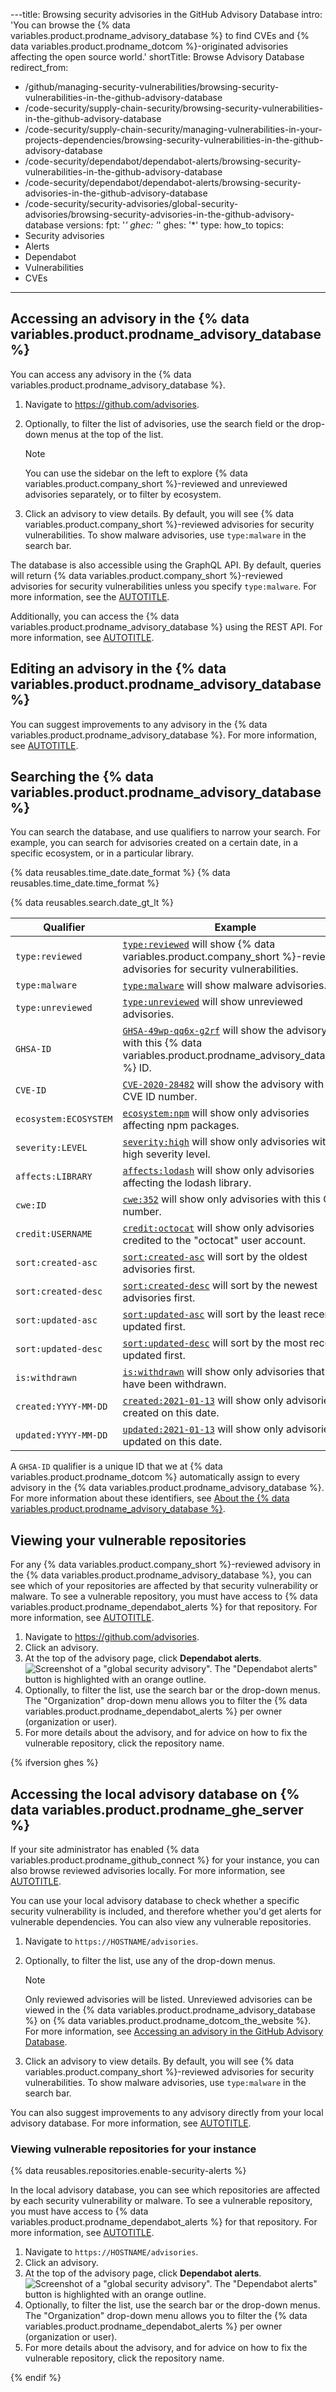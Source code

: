 ---title: Browsing security advisories in the GitHub Advisory Database
intro: 'You can browse the {% data variables.product.prodname_advisory_database %} to find CVEs and {% data variables.product.prodname_dotcom %}-originated advisories affecting the open source world.'
shortTitle: Browse Advisory Database
redirect_from:
  - /github/managing-security-vulnerabilities/browsing-security-vulnerabilities-in-the-github-advisory-database
  - /code-security/supply-chain-security/browsing-security-vulnerabilities-in-the-github-advisory-database
  - /code-security/supply-chain-security/managing-vulnerabilities-in-your-projects-dependencies/browsing-security-vulnerabilities-in-the-github-advisory-database
  - /code-security/dependabot/dependabot-alerts/browsing-security-vulnerabilities-in-the-github-advisory-database
  - /code-security/dependabot/dependabot-alerts/browsing-security-advisories-in-the-github-advisory-database
  - /code-security/security-advisories/global-security-advisories/browsing-security-advisories-in-the-github-advisory-database
versions:
  fpt: '*'
  ghec: '*'
  ghes: '*'
type: how_to
topics:
  - Security advisories
  - Alerts
  - Dependabot
  - Vulnerabilities
  - CVEs
---
<!--Marketing-LINK: From /features/security/software-supply-chain page "Browsing security vulnerabilities in the GitHub Advisory Database".-->

## Accessing an advisory in the {% data variables.product.prodname_advisory_database %}

You can access any advisory in the {% data variables.product.prodname_advisory_database %}.

1. Navigate to https://github.com/advisories.
1. Optionally, to filter the list of advisories, use the search field or the drop-down menus at the top of the list.

   > [!NOTE]
   > You can use the sidebar on the left to explore {% data variables.product.company_short %}-reviewed and unreviewed advisories separately, or to filter by ecosystem.

1. Click an advisory to view details. By default, you will see {% data variables.product.company_short %}-reviewed advisories for security vulnerabilities. To show malware advisories, use `type:malware` in the search bar.

The database is also accessible using the GraphQL API. By default, queries will return {% data variables.product.company_short %}-reviewed advisories for security vulnerabilities unless you specify `type:malware`. For more information, see the [AUTOTITLE](/webhooks-and-events/webhooks/webhook-events-and-payloads#security_advisory).

Additionally, you can access the {% data variables.product.prodname_advisory_database %} using the REST API. For more information, see [AUTOTITLE](/rest/security-advisories/global-advisories).

## Editing an advisory in the {% data variables.product.prodname_advisory_database %}

You can suggest improvements to any advisory in the {% data variables.product.prodname_advisory_database %}. For more information, see [AUTOTITLE](/code-security/security-advisories/working-with-global-security-advisories-from-the-github-advisory-database/editing-security-advisories-in-the-github-advisory-database).

## Searching the {% data variables.product.prodname_advisory_database %}

You can search the database, and use qualifiers to narrow your search. For example, you can search for advisories created on a certain date, in a specific ecosystem, or in a particular library.

{% data reusables.time_date.date_format %} {% data reusables.time_date.time_format %}

{% data reusables.search.date_gt_lt %}

| Qualifier  | Example |
| ---------- | ------- |
| `type:reviewed`| [`type:reviewed`](https://github.com/advisories?query=type%3Areviewed) will show {% data variables.product.company_short %}-reviewed advisories for security vulnerabilities. |
| `type:malware` | [`type:malware`](https://github.com/advisories?query=type%3Amalware) will show malware advisories. |
| `type:unreviewed`| [`type:unreviewed`](https://github.com/advisories?query=type%3Aunreviewed) will show unreviewed advisories. |
| `GHSA-ID`| [`GHSA-49wp-qq6x-g2rf`](https://github.com/advisories?query=GHSA-49wp-qq6x-g2rf) will show the advisory with this {% data variables.product.prodname_advisory_database %} ID. |
| `CVE-ID`| [`CVE-2020-28482`](https://github.com/advisories?query=CVE-2020-28482) will show the advisory with this CVE ID number. |
| `ecosystem:ECOSYSTEM`| [`ecosystem:npm`](https://github.com/advisories?utf8=%E2%9C%93&query=ecosystem%3Anpm) will show only advisories affecting npm packages. |
| `severity:LEVEL`| [`severity:high`](https://github.com/advisories?utf8=%E2%9C%93&query=severity%3Ahigh) will show only advisories with a high severity level. |
| `affects:LIBRARY`| [`affects:lodash`](https://github.com/advisories?utf8=%E2%9C%93&query=affects%3Alodash) will show only advisories affecting the lodash library. |
| `cwe:ID`| [`cwe:352`](https://github.com/advisories?query=cwe%3A352) will show only advisories with this CWE number. |
| `credit:USERNAME`| [`credit:octocat`](https://github.com/advisories?query=credit%3Aoctocat) will show only advisories credited to the "octocat" user account. |
| `sort:created-asc`| [`sort:created-asc`](https://github.com/advisories?utf8=%E2%9C%93&query=sort%3Acreated-asc) will sort by the oldest advisories first. |
| `sort:created-desc`| [`sort:created-desc`](https://github.com/advisories?utf8=%E2%9C%93&query=sort%3Acreated-desc) will sort by the newest advisories first. |
| `sort:updated-asc`| [`sort:updated-asc`](https://github.com/advisories?utf8=%E2%9C%93&query=sort%3Aupdated-asc) will sort by the least recently updated first. |
| `sort:updated-desc`| [`sort:updated-desc`](https://github.com/advisories?utf8=%E2%9C%93&query=sort%3Aupdated-desc) will sort by the most recently updated first. |
| `is:withdrawn`| [`is:withdrawn`](https://github.com/advisories?utf8=%E2%9C%93&query=is%3Awithdrawn) will show only advisories that have been withdrawn. |
| `created:YYYY-MM-DD`| [`created:2021-01-13`](https://github.com/advisories?utf8=%E2%9C%93&query=created%3A2021-01-13) will show only advisories created on this date. |
| `updated:YYYY-MM-DD`| [`updated:2021-01-13`](https://github.com/advisories?utf8=%E2%9C%93&query=updated%3A2021-01-13) will show only advisories updated on this date. |

A `GHSA-ID` qualifier is a unique ID that we at {% data variables.product.prodname_dotcom %} automatically assign to every advisory in the {% data variables.product.prodname_advisory_database %}. For more information about these identifiers, see [About the {% data variables.product.prodname_advisory_database %}](/code-security/security-advisories/working-with-global-security-advisories-from-the-github-advisory-database/about-the-github-advisory-database#about-ghsa-ids).

## Viewing your vulnerable repositories

For any {% data variables.product.company_short %}-reviewed advisory in the {% data variables.product.prodname_advisory_database %}, you can see which of your repositories are affected by that security vulnerability or malware. To see a vulnerable repository, you must have access to {% data variables.product.prodname_dependabot_alerts %} for that repository. For more information, see [AUTOTITLE](/code-security/dependabot/dependabot-alerts/about-dependabot-alerts#access-to-dependabot-alerts).

1. Navigate to https://github.com/advisories.
1. Click an advisory.
1. At the top of the advisory page, click **Dependabot alerts**.
   ![Screenshot of a "global security advisory". The "Dependabot alerts" button is highlighted with an orange outline.](/assets/images/help/security/advisory-database-dependabot-alerts.png)
1. Optionally, to filter the list, use the search bar or the drop-down menus. The "Organization" drop-down menu allows you to filter the {% data variables.product.prodname_dependabot_alerts %} per owner (organization or user).
1. For more details about the advisory, and for advice on how to fix the vulnerable repository, click the repository name.

{% ifversion ghes %}

## Accessing the local advisory database on {% data variables.product.prodname_ghe_server %}

If your site administrator has enabled {% data variables.product.prodname_github_connect %} for your instance, you can also browse reviewed advisories locally. For more information, see [AUTOTITLE](/admin/configuration/configuring-github-connect/about-github-connect).

You can use your local advisory database to check whether a specific security vulnerability is included, and therefore whether you'd get alerts for vulnerable dependencies. You can also view any vulnerable repositories.

1. Navigate to `https://HOSTNAME/advisories`.
1. Optionally, to filter the list, use any of the drop-down menus.

   > [!NOTE]
   > Only reviewed advisories will be listed. Unreviewed advisories can be viewed in the {% data variables.product.prodname_advisory_database %} on {% data variables.product.prodname_dotcom_the_website %}. For more information, see [Accessing an advisory in the GitHub Advisory Database](#accessing-an-advisory-in-the-github-advisory-database).

1. Click an advisory to view details. By default, you will see {% data variables.product.company_short %}-reviewed advisories for security vulnerabilities. To show malware advisories, use `type:malware` in the search bar.

You can also suggest improvements to any advisory directly from your local advisory database. For more information, see [AUTOTITLE](/code-security/security-advisories/working-with-global-security-advisories-from-the-github-advisory-database/editing-security-advisories-in-the-github-advisory-database#editing-advisories-from-your-github-enterprise-server-instance).

### Viewing vulnerable repositories for your instance

{% data reusables.repositories.enable-security-alerts %}

In the local advisory database, you can see which repositories are affected by each security vulnerability or malware. To see a vulnerable repository, you must have access to {% data variables.product.prodname_dependabot_alerts %} for that repository. For more information, see [AUTOTITLE](/code-security/dependabot/dependabot-alerts/about-dependabot-alerts#access-to-dependabot-alerts).

1. Navigate to `https://HOSTNAME/advisories`.
1. Click an advisory.
1. At the top of the advisory page, click **Dependabot alerts**.
   ![Screenshot of a "global security advisory". The "Dependabot alerts" button is highlighted with an orange outline.](/assets/images/help/security/advisory-database-dependabot-alerts.png)
1. Optionally, to filter the list, use the search bar or the drop-down menus. The "Organization" drop-down menu allows you to filter the {% data variables.product.prodname_dependabot_alerts %} per owner (organization or user).
1. For more details about the advisory, and for advice on how to fix the vulnerable repository, click the repository name.

{% endif %}
